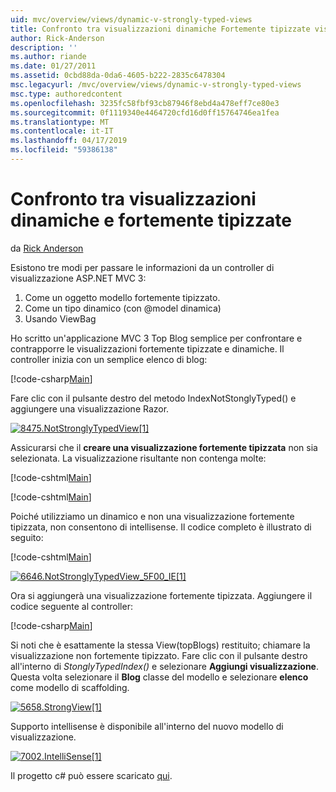 ```yaml
---
uid: mvc/overview/views/dynamic-v-strongly-typed-views
title: Confronto tra visualizzazioni dinamiche Fortemente tipizzate viste | Microsoft Docs
author: Rick-Anderson
description: ''
ms.author: riande
ms.date: 01/27/2011
ms.assetid: 0cbd88da-0da6-4605-b222-2835c6478304
msc.legacyurl: /mvc/overview/views/dynamic-v-strongly-typed-views
msc.type: authoredcontent
ms.openlocfilehash: 3235fc58fbf93cb87946f8ebd4a478eff7ce80e3
ms.sourcegitcommit: 0f1119340e4464720cfd16d0ff15764746ea1fea
ms.translationtype: MT
ms.contentlocale: it-IT
ms.lasthandoff: 04/17/2019
ms.locfileid: "59386138"
---
```

# <a name="dynamic-v-strongly-typed-views"></a>Confronto tra visualizzazioni dinamiche e fortemente tipizzate

da [Rick Anderson]((https://twitter.com/RickAndMSFT))

Esistono tre modi per passare le informazioni da un controller di visualizzazione ASP.NET MVC 3:

1. Come un oggetto modello fortemente tipizzato.
2. Come un tipo dinamico (con @model dinamica)
3. Usando ViewBag

Ho scritto un'applicazione MVC 3 Top Blog semplice per confrontare e contrapporre le visualizzazioni fortemente tipizzate e dinamiche. Il controller inizia con un semplice elenco di blog:

[!code-csharp[Main](dynamic-v-strongly-typed-views/samples/sample1.cs)]

Fare clic con il pulsante destro del metodo IndexNotStonglyTyped() e aggiungere una visualizzazione Razor.

[![8475.NotStronglyTypedView[1]](dynamic-v-strongly-typed-views/_static/image2.png)](dynamic-v-strongly-typed-views/_static/image1.png)

Assicurarsi che il **creare una visualizzazione fortemente tipizzata** non sia selezionata. La visualizzazione risultante non contenga molte:

[!code-cshtml[Main](dynamic-v-strongly-typed-views/samples/sample2.cshtml)]

[!code-cshtml[Main](dynamic-v-strongly-typed-views/samples/sample3.cshtml)]

Poiché utilizziamo un dinamico e non una visualizzazione fortemente tipizzata, non consentono di intellisense. Il codice completo è illustrato di seguito:

[!code-cshtml[Main](dynamic-v-strongly-typed-views/samples/sample4.cshtml)]

[![6646.NotStronglyTypedView_5F00_IE[1]](dynamic-v-strongly-typed-views/_static/image4.png)](dynamic-v-strongly-typed-views/_static/image3.png)

Ora si aggiungerà una visualizzazione fortemente tipizzata. Aggiungere il codice seguente al controller:

[!code-csharp[Main](dynamic-v-strongly-typed-views/samples/sample5.cs)]


Si noti che è esattamente la stessa View(topBlogs) restituito; chiamare la visualizzazione non fortemente tipizzato. Fare clic con il pulsante destro all'interno di *StonglyTypedIndex()* e selezionare **Aggiungi visualizzazione**. Questa volta selezionare il **Blog** classe del modello e selezionare **elenco** come modello di scaffolding.

[![5658.StrongView[1]](dynamic-v-strongly-typed-views/_static/image6.png)](dynamic-v-strongly-typed-views/_static/image5.png)

Supporto intellisense è disponibile all'interno del nuovo modello di visualizzazione.

[![7002.IntelliSense[1]](dynamic-v-strongly-typed-views/_static/image8.png)](dynamic-v-strongly-typed-views/_static/image7.png)

Il progetto c# può essere scaricato [qui](https://blogs.msdn.com/cfs-file.ashx/__key/CommunityServer-Blogs-Components-WeblogFiles/00-00-01-11-73-SSMS/1817.Mvc3ViewDemo.zip).
